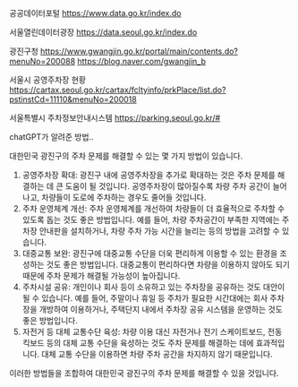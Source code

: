 공공데이터포털
    https://www.data.go.kr/index.do

서울열린데이터광장
    https://data.seoul.go.kr/index.do
    
광진구청
    https://www.gwangjin.go.kr/portal/main/contents.do?menuNo=200088
    https://blog.naver.com/gwangjin_b

서울시 공영주차장 현황
    https://cartax.seoul.go.kr/cartax/fcltyinfo/prkPlace/list.do?pstinstCd=11110&menuNo=200018

서울특별시 주차정보안내시스템
    https://parking.seoul.go.kr/#

chatGPT가 알려준 방법..

대한민국 광진구의 주차 문제를 해결할 수 있는 몇 가지 방법이 있습니다.

1. 공영주차장 확대: 광진구 내에 공영주차장을 추가로 확대하는 것은 주차 문제를 해결하는 데 큰 도움이 될 것입니다. 공영주차장이 많아질수록 차량 주차 공간이 늘어나고, 차량들이 도로에 주차하는 경우도 줄어들 것입니다.
2. 주차 운영체계 개선: 주차 운영체계를 개선하여 차량들이 더 효율적으로 주차할 수 있도록 돕는 것도 좋은 방법입니다. 예를 들어, 차량 주차공간이 부족한 지역에는 주차장 안내판을 설치하거나, 차량 주차 가능 시간을 늘리는 등의 방법을 고려할 수 있습니다.
3. 대중교통 보완: 광진구에 대중교통 수단을 더욱 편리하게 이용할 수 있는 환경을 조성하는 것도 좋은 방법입니다. 대중교통이 편리하다면 차량을 이용하지 않아도 되기 때문에 주차 문제가 해결될 가능성이 높아집니다.
4. 주차시설 공유: 개인이나 회사 등이 소유하고 있는 주차장을 공유하는 것도 대안이 될 수 있습니다. 예를 들어, 주말이나 휴일 등 주차가 필요한 시간대에는 회사 주차장을 개방하여 이용하거나, 주택단지 내에서 주차장 공유 시스템을 운영하는 것도 좋은 방법입니다.
5. 자전거 등 대체 교통수단 육성: 차량 이용 대신 자전거나 전기 스케이트보드, 전동 킥보드 등의 대체 교통 수단을 육성하는 것도 주차 문제를 해결하는 데에 효과적입니다. 대체 교통 수단을 이용하면 차량 주차 공간을 차지하지 않기 때문입니다.

이러한 방법들을 조합하여 대한민국 광진구의 주차 문제를 해결할 수 있을 것입니다.
